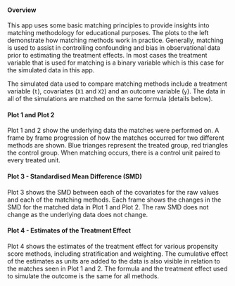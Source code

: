 
#### Overview

This app uses some basic matching principles to provide insights into
matching methodology for educational purposes. The plots to the left
demonstrate how matching methods work in practice. Generally, matching
is used to assist in controlling confounding and bias in observational
data prior to estimating the treatment effects. In most cases the
treatment variable that is used for matching is a binary variable which
is this case for the simulated data in this app.

The simulated data used to compare matching methods include a treatment
variable (`t`), covariates (`X1` and `X2`) and an outcome variable
(`y`). The data in all of the simulations are matched on the same
formula (details below).

#### Plot 1 and Plot 2

Plot 1 and 2 show the underlying data the matches were performed on. A
frame by frame progression of how the matches occurred for two different
methods are shown. Blue trianges represent the treated group, red
triangles the control group. When matching occurs, there is a control
unit paired to every treated unit.

#### Plot 3 - Standardised Mean Difference (SMD)

Plot 3 shows the SMD between each of the covariates for the raw values
and each of the matching methods. Each frame shows the changes in the
SMD for the matched data in Plot 1 and Plot 2. The raw SMD does not
change as the underlying data does not change.

#### Plot 4 - Estimates of the Treatment Effect

Plot 4 shows the estimates of the treatment effect for various
propensity score methods, including stratification and weighting. The
cumulative effect of the estimates as units are added to the data is
also visible in relation to the matches seen in Plot 1 and 2. The
formula and the treatment effect used to simulate the outcome is the
same for all methods.
